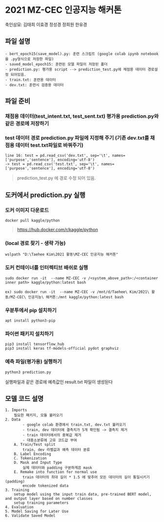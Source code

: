 2021 MZ-CEC 인공지능 해커톤 
===========================
축인삼묘: 김태희 이효경 정성경 정희원 한유경

파일 설명
---------
    - bert_epoch15(save_model).py: 훈련 스크립트 (google colab ipynb notebook을 .py형식으로 저장한 파일)
	- saved_model_epoch15: 훈련된 모델 파일이 저장된 폴더 
	- prediction.py: 평가용 script --> prediction_test.py에 채점용 데이터 경로설정 되어있음.
	- train.txt: 훈련용 데이터 
	- dev.txt: 훈련시 검증용 데이터 

파일 준비
--------	
### 채점용 데이터(test_intent.txt, test_sent.txt) 평가용 prediction.py와 같은 경로에 저장하기

### test 데이터 경로 prediction.py 파일에 지정해 주기 (기존 dev.txt를 채점용 데이터 test.txt파일로 바꿔주기)
    line 16: test = pd.read_csv('dev.txt', sep='\t', names=['purpose','sentence'], encoding='utf-8')
    -> test = pd.read_csv('test.txt', sep='\t', names=['purpose','sentence'], encoding='utf-8')
> prediction_test.py 에 경로 수정 되어 있음. 

도커에서 prediction.py 실행
--------------------------

### 도커 이미지 다운로드
    docker pull kaggle/python 
> https://hub.docker.com/r/kaggle/python 

### (local 경로 찾기 - 생략 가능)
    wslpath "D:\Taehee Kim\2021 활동\MZ-CEC 인공지능 해커톤"


### 도커 컨테이너를 인터렉티브 배쉬로 실행
    sudo docker run -it  --name MZ-CEC -v /<system_above_path>:/<container inner path> kaggle/python:latest bash

    ex) sudo docker run -it  --name MZ-CEC -v /mnt/d/Taehee\ Kim/2021\ 활동/MZ-CEC\ 인공지능\ 해커톤:/mnt kaggle/python:latest bash

### 우분투에서 pip 설치하기
    apt install python3-pip

### 파이썬 패키지 설치하기
    pip3 install tensorflow_hub
    pip3 install keras tf-models-official pydot graphviz

### 예측 파일(평가용) 실행하기
    python3 prediction.py


실행파일과 같은 경로에 예측값인 result.txt 파일이 생성된다

## 모델 코드 설명
    1. Imports 
        필요한 패키지, 모듈 불러오기
    2. Data
            - google colab 환경에서 train.txt, dev.txt 불러오기
            - train, dev 데이터에 결측치가 5개 확인됨 -> 결측치 제거
            - train 데이터에서의 중복값 제거
            - 대중소분류에 고유 코드값 부여
        A. Train/Test split
            train, dev 라벨값과 예측 데이터 분류
        B. Label Encoding
        C. Tokenization
        D. Mask and Input Type
            실제 데이터와 padding 구분하게끔 mask
        E. Remake into function for normal use
            train 데이터의 최대 길이 * 1.5 에 맞추어 모든 데이터의 길이 통일시키기(padding)
            encode tokenized data
    3. Training
        setup model using the input train data, pre-trained BERT model, and output layer based on number classes
        setup training parameters
    4. Evaluation
    5. Model Saving for Later Use
    6. Validate Saved Model
        
        
